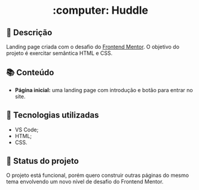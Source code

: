 <h1 align="center">:computer: Huddle</h1>

## :memo: Descrição
Landing page criada com o desafio do [Frontend Mentor](https://www.frontendmentor.io/). O objetivo do projeto é exercitar semântica HTML e CSS.

## :books: Conteúdo
* <b>Página inicial:</b> uma landing page com introdução e botão para entrar no site.

## :wrench: Tecnologias utilizadas
* VS Code;
* HTML;
* CSS.

## :dart: Status do projeto
O projeto está funcional, porém quero construir outras páginas do mesmo tema envolvendo um novo nível de desafio do Frontend Mentor.
